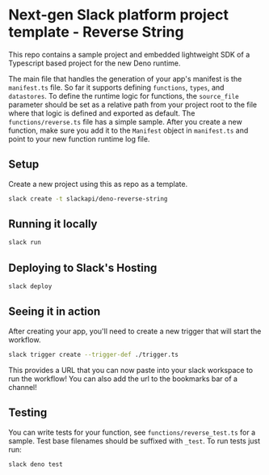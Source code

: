 # Next-gen Slack platform project template - Reverse String

This repo contains a sample project and embedded lightweight SDK of a Typescript
based project for the new Deno runtime.

The main file that handles the generation of your app's manifest is the
`manifest.ts` file. So far it supports defining `functions`, `types`, and
`datastores`. To define the runtime logic for functions, the `source_file`
parameter should be set as a relative path from your project root to the file
where that logic is defined and exported as default. The `functions/reverse.ts`
file has a simple sample. After you create a new function, make sure you add it
to the `Manifest` object in `manifest.ts` and point to your new function runtime
log file.

## Setup

Create a new project using this as repo as a template.

```bash
slack create -t slackapi/deno-reverse-string
```

## Running it locally

```bash
slack run
```

## Deploying to Slack's Hosting

```bash
slack deploy
```

## Seeing it in action

After creating your app, you'll need to create a new trigger that will start the
workflow.

```bash
slack trigger create --trigger-def ./trigger.ts
```

This provides a URL that you can now paste into your slack workspace to run the
workflow! You can also add the url to the bookmarks bar of a channel!

## Testing

You can write tests for your function, see `functions/reverse_test.ts` for a
sample. Test base filenames should be suffixed with `_test`. To run tests just
run:

```bash
slack deno test
```
